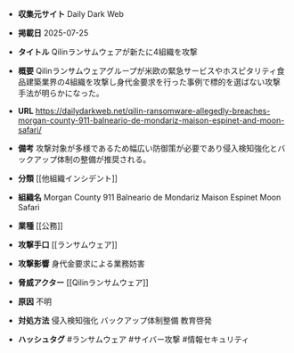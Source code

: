 - **収集元サイト**
Daily Dark Web

- **掲載日**
2025-07-25

- **タイトル**
Qilinランサムウェアが新たに4組織を攻撃

- **概要**
Qilinランサムウェアグループが米欧の緊急サービスやホスピタリティ食品建築業界の4組織を攻撃し身代金要求を行った事例で標的を選ばない攻撃手法が明らかになった。

- **URL**
https://dailydarkweb.net/qilin-ransomware-allegedly-breaches-morgan-county-911-balneario-de-mondariz-maison-espinet-and-moon-safari/

- **備考**
攻撃対象が多様であるため幅広い防御策が必要であり侵入検知強化とバックアップ体制の整備が推奨される。

- **分類**
[[他組織インシデント]]

- **組織名**
Morgan County 911 Balneario de Mondariz Maison Espinet Moon Safari

- **業種**
[[公務]]

- **攻撃手口**
[[ランサムウェア]]

- **攻撃影響**
身代金要求による業務妨害

- **脅威アクター**
[[Qilinランサムウェア]]

- **原因**
不明

- **対処方法**
侵入検知強化 バックアップ体制整備 教育啓発

- **ハッシュタグ**
#ランサムウェア #サイバー攻撃 #情報セキュリティ
